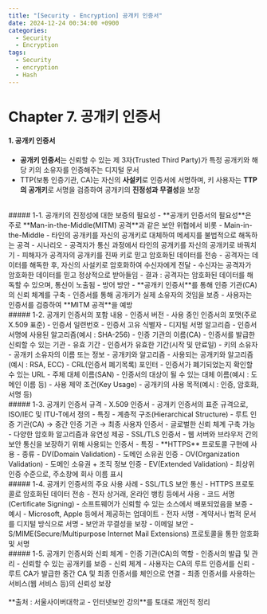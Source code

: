 ```yaml
---
title: "[Security - Encryption] 공개키 인증서"
date: 2024-12-24 00:34:00 +0900
categories:
  - Security
  - Encryption
tags:
  - Security
  - encryption
  - Hash
---
```


# Chapter 7. 공개키 인증서
#### 1. 공개키 인증서
- **공개키 인증서**는 신뢰할 수 있는 제 3자(Trusted Third Party)가 특정 공개키와 해당 키의 소유자를 인증해주는 디지털 문서
- TTP(보통 인증기관, CA)는 자신의 **사설키**로 인증서에 서명하며, 키 사용자는 **TTP의 공개키**로 서명을 검증하여 공개키의 **진정성과 무결성**을 보장

<br>
##### 1-1. 공개키의 진정성에 대한 보증의 필요성
- **공개키 인증서의 필요성**은 주로 **Man-in-the-Middle(MITM) 공격**과 같은 보안 위협에서 비롯
- Main-in-the-Middle 
	- 타인의 공개키를 자신의 공개키로 대체하여 메세지를 불법적으로 해독하는 공격
	- 시나리오
		- 공격자가 통신 과정에서 타인의 공개키를 자신의 공개키로 바꿔치기
		- 피해자가 공격자의 공개키를 진짜 키로 믿고 암호화된 데이터를 전송
		- 공격자는 데이터를 해독한 후, 자신의 사설키로 암호화하여 수신자에게 전달
		- 수신자는 공격자가 암호화한 데이터를 믿고 정상적으로 받아들임
		- 결과 : 공격자는 암호화된 데이터를 해독할 수 있으며, 통신이 노출됨
	- 방어 방안
		- **공개키 인증서**를 통해 인증 기관(CA)의 신뢰 체계를 구축
		- 인증서를 통해 공개키가 실제 소유자의 것임을 보증
		- 사용자는 인증서를 검증하여 **MITM 공격**을 예방

<br>
##### 1-2. 공개키 인증서의 포함 내용
- 인증서 버전
	- 사용 중인 인증서의 포맷(주로 X.509 표준)
- 인증서 일련번호
	- 인증서 고유 식별자
- 디지털 서명 알고리즘
	- 인증서 서명에 사용된 알고리즘(예시 : SHA-256)
- 인증 기관의 이름(CA)
	- 인증서를 발급한 신뢰할 수 있는 기관
- 유효 기간
	- 인증서가 유효한 기간(시작 및 만료일)
- 키의 소유자
	- 공개키 소유자의 이름 또는 정보
- 공개키와 알고리즘
	- 사용되는 공개키와 알고리즘(예시 : RSA, ECC)
- CRL(인증서 폐기목록) 포인터
	- 인증서가 폐기되었는지 확인할 수 있는 URL
- 주체 대체 이름(SAN)
	- 인증서의 대상이 될 수 있는 대체 이름(예시 : 도메인 이름 등)
- 사용 제약 조건(Key Usage)
	- 공개키의 사용 목적(예시 : 인증, 암호화, 서명 등)

<br>
##### 1-3. 공개키 인증서 규격
- X.509 인증서
	- 공개키 인증서의 표준 규격으로, ISO/IEC 및 ITU-T에서 정의
	- 특징
		- 계층적 구조(Hierarchical Structure)
			- 루트 인증 기관(CA) → 중간 인증 기관 → 최종 사용자 인증서
		- 글로벌한 신뢰 체계 구축 가능
		- 다양한 암호화 알고리즘과 유연성 제공
- SSL/TLS 인증서
	- 웹 서버와 브라우저 간의 보안 통신을 보장하기 위해 사용되는 인증서
	- 특징
		- **HTTPS** 프로토콜 구현에 사용
	- 종류
		- DV(Domain Validation)
			- 도메인 소유권 인증
		- OV(Organization Validation)
			- 도메인 소유권 + 조직 정보 인증
		-  EV(Extended Validation)
			- 최상위 인증 수준으로, 주소창에 회사 이름 표시

<br>
##### 1-4. 공개키 인증서의 주요 사용 사례
- SSL/TLS 보안 통신
	- HTTPS 프로토콜로 암호화된 데이터 전송
	- 전자 상거래, 온라인 뱅킹 등에서 사용
- 코드 서명(Certificate Signing)
	- 소프트웨어가 신뢰할 수 있는 소스에서 배포되었음을 보증
	- 예시
		- Microsoft, Apple 등에서 제공하는 업데이트
- 전자 서명
	- 계약서나 법적 문서를 디지털 방식으로 서명
	- 보안과 무결성을 보장
- 이메일 보안
	- S/MIME(Secure/Multipurpose Internet Mail Extensions) 프로토콜을 통한 암호화 및 서명

<br>
##### 1-5. 공개키 인증서와 신뢰 체계
- 인증 기관(CA)의 역할
	- 인증서의 발급 및 관리
	- 신뢰할 수 있는 공개키를 보증
- 신뢰 체계
	- 사용자는 CA의 루트 인증서를 신뢰
	- 루트 CA가 발급한 중간 CA 및 최종 인증서를 체인으로 연결
	- 최종 인증서를 사용하는 서비스(웹 서비스 등)의 신뢰성 보장

<br>
<br>
**출처 : 서울사이버대학교 - 인터넷보안 강의**를 토대로 개인적 정리